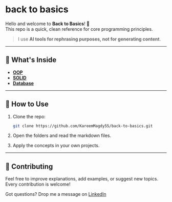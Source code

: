 # back to basics

Hello and welcome to **Back to Basics**! 👋  
This repo is a quick, clean reference for core programming principles.
> I use **AI tools for rephrasing purposes, not for generating content**.
---

## 📂 What's Inside
- [**OOP**](https://github.com/KareemMagdy55/back-to-basics/tree/main/OOP)
- [**SOLID**](https://github.com/KareemMagdy55/back-to-basics/tree/main/SOLID)
- [**Database**](https://github.com/KareemMagdy55/back-to-basics/tree/main/Database)

---

## 🚀 How to Use
1. Clone the repo:
   ```bash
   git clone https://github.com/KareemMagdy55/back-to-basics.git
2. Open the folders and read the markdown files.

3. Apply the concepts in your own projects.

---
## 🤝 Contributing
Feel free to improve explanations, add examples, or suggest new topics. Every contribution is welcome!

Got questions? Drop me a message on [LinkedIn](https://www.linkedin.com/in/kareem--magdy/)
